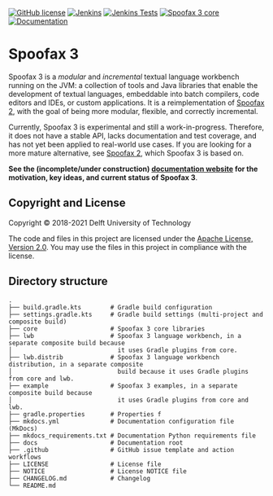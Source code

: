 [![GitHub license](https://img.shields.io/github/license/metaborg/spoofax-pie)](https://github.com/metaborg/spoofax-pie/blob/master/LICENSE)
[![Jenkins](https://img.shields.io/jenkins/build/https/buildfarm.metaborg.org/job/metaborg/job/spoofax-pie/job/master)](https://buildfarm.metaborg.org/job/metaborg/job/spoofax-pie/job/master/lastBuild)
[![Jenkins Tests](https://img.shields.io/jenkins/tests/https/buildfarm.metaborg.org/job/metaborg/job/spoofax-pie/job/master)](https://buildfarm.metaborg.org/job/metaborg/job/spoofax-pie/job/master/lastBuild/testReport/)
[![Spoofax 3 core](https://img.shields.io/maven-metadata/v?label=spoofax.core&metadataUrl=https%3A%2F%2Fartifacts.metaborg.org%2Fcontent%2Frepositories%2Freleases%2Forg%2Fmetaborg%2Fspoofax.core%2Fmaven-metadata.xml)](https://mvnrepository.com/artifact/org.metaborg/spoofax.core?repo=metaborg-releases)
[![Documentation](https://img.shields.io/badge/docs-latest-brightgreen)](https://metaborg.github.io/spoofax-pie/develop/)

# Spoofax 3

Spoofax 3 is a _modular_ and _incremental_ textual language workbench running on the JVM: a collection of tools and Java libraries that enable the development of textual languages, embeddable into batch compilers, code editors and IDEs, or custom applications.
It is a reimplementation of [Spoofax 2](http://spoofax.org), with the goal of being more modular, flexible, and correctly incremental.

Currently, Spoofax 3 is experimental and still a work-in-progress.
Therefore, it does not have a stable API, lacks documentation and test coverage, and has not yet been applied to real-world use cases.
If you are looking for a more mature alternative, see [Spoofax 2](http://spoofax.org), which Spoofax 3 is based on.

**See the (incomplete/under construction) [documentation website](https://metaborg.github.io/spoofax-pie/develop/) for the motivation, key ideas, and current status of Spoofax 3**.

## Copyright and License

Copyright © 2018-2021 Delft University of Technology

The code and files in this project are licensed under the [Apache License, Version 2.0](https://www.apache.org/licenses/LICENSE-2.0).
You may use the files in this project in compliance with the license.

## Directory structure

```
.
├── build.gradle.kts        # Gradle build configuration
├── settings.gradle.kts     # Gradle build settings (multi-project and composite build)
├── core                    # Spoofax 3 core libraries
├── lwb                     # Spoofax 3 language workbench, in a separate composite build because
│                             it uses Gradle plugins from core.
├── lwb.distrib             # Spoofax 3 language workbench distribution, in a separate composite
│                             build because it uses Gradle plugins from core and lwb.
├── example                 # Spoofax 3 examples, in a separate composite build because
│                             it uses Gradle plugins from core and lwb.
├── gradle.properties       # Properties f
├── mkdocs.yml              # Documentation configuration file (MkDocs)
├── mkdocs_requirements.txt # Documentation Python requirements file
├── docs                    # Documentation root
├── .github                 # GitHub issue template and action workflows
├── LICENSE                 # License file
├── NOTICE                  # License NOTICE file
├── CHANGELOG.md            # Changelog
└── README.md
```
